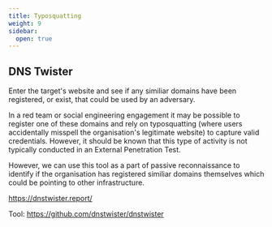 ```yaml
---
title: Typosquatting
weight: 9
sidebar:
  open: true
---
```

## DNS Twister
Enter the target's website and see if any similiar domains have been registered, or exist, that could be used by an adversary. 

In a red team or social engineering engagement it may be possible to register one of these domains and rely on typosquatting (where users accidentally misspell the organisation's legitimate website) to capture valid credentials. However, it should be known that this type of activity is not typically conducted in an External Penetration Test.

However, we can use this tool as a part of passive reconnaissance to identify if the organisation has registered similiar domains themselves which could be pointing to other infrastructure. 

https://dnstwister.report/

Tool: https://github.com/dnstwister/dnstwister


